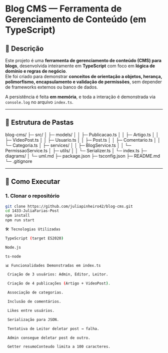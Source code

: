 # Blog CMS — Ferramenta de Gerenciamento de Conteúdo (em TypeScript)

## 📖 Descrição

Este projeto é uma **ferramenta de gerenciamento de conteúdo (CMS) para blogs**, desenvolvida inteiramente em **TypeScript** com foco em **lógica de domínio e regras de negócio**.  
Ele foi criado para demonstrar **conceitos de orientação a objetos, herança, polimorfismo, encapsulamento e validação de permissões**, sem depender de frameworks externos ou banco de dados.

A persistência é feita **em memória**, e toda a interação é demonstrada via `console.log` no arquivo `index.ts`.

---

## 📂 Estrutura de Pastas

blog-cms/
├─ src/
│ ├─ models/
│ │ ├─ Publicacao.ts
│ │ ├─ Artigo.ts
│ │ ├─ VideoPost.ts
│ │ ├─ Usuario.ts
│ │ ├─ Post.ts
│ │ ├─ Comentario.ts
│ │ └─ Categoria.ts
│ ├─ services/
│ │ ├─ BlogService.ts
│ │ └─ PermissaoService.ts
│ ├─ utils/
│ │ └─ Serializer.ts
│ └─ index.ts
├─ diagrams/
│ └─ uml.md
├─ package.json
├─ tsconfig.json
├─ README.md
└─ .gitignore

---

## 🚀 Como Executar

### 1. Clonar o repositório

```bash
git clone https://github.com/juliapinheiro42/blog-cms.git
cd 1433-JuliaFarias-Post
npm install
npm run start

🛠️ Tecnologias Utilizadas

TypeScript (target ES2020)

Node.js

ts-node

📊 Funcionalidades Demonstradas em index.ts

 Criação de 3 usuários: Admin, Editor, Leitor.

 Criação de 4 publicações (Artigo + VideoPost).

 Associação de categorias.

 Inclusão de comentários.

 Likes entre usuários.

 Serialização para JSON.

 Tentativa de Leitor deletar post → falha.

 Admin consegue deletar post de outro.

 Getter resumoConteudo limita a 100 caracteres.
```
